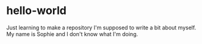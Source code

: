 # hello-world
Just learning to make a repository
I'm supposed to write a bit about myself.  My name is Sophie and I don't know what I'm doing.
